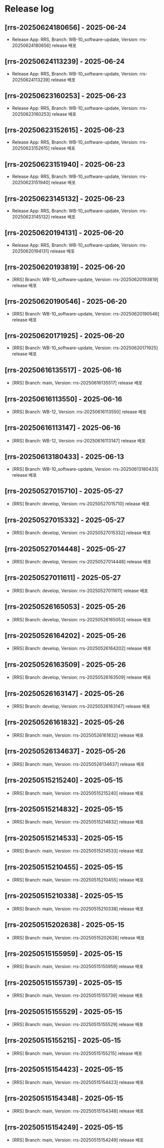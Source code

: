 # Release log

## [rrs-20250624180656] - 2025-06-24
- Release App: RRS, Branch: WB-10_software-update, Version: rrs-20250624180656] release 배포


## [rrs-20250624113239] - 2025-06-24
- Release App: RRS, Branch: WB-10_software-update, Version: rrs-20250624113239] release 배포


## [rrs-20250623160253] - 2025-06-23
- Release App: RRS, Branch: WB-10_software-update, Version: rrs-20250623160253] release 배포


## [rrs-20250623152615] - 2025-06-23
- Release App: RRS, Branch: WB-10_software-update, Version: rrs-20250623152615] release 배포


## [rrs-20250623151940] - 2025-06-23
- Release App: RRS, Branch: WB-10_software-update, Version: rrs-20250623151940] release 배포


## [rrs-20250623145132] - 2025-06-23
- Release App: RRS, Branch: WB-10_software-update, Version: rrs-20250623145132] release 배포


## [rrs-20250620194131] - 2025-06-20
- Release App: RRS, Branch: WB-10_software-update, Version: rrs-20250620194131] release 배포


## [rrs-20250620193819] - 2025-06-20
- [RRS] Branch: WB-10_software-update, Version: rrs-20250620193819] release 배포


## [rrs-20250620190546] - 2025-06-20
- [RRS] Branch: WB-10_software-update, Version: rrs-20250620190546] release 배포


## [rrs-20250620171925] - 2025-06-20
- [RRS] Branch: WB-10_software-update, Version: rrs-20250620171925] release 배포


## [rrs-20250616135517] - 2025-06-16
- [RRS] Branch: main, Version: rrs-20250616135517] release 배포


## [rrs-20250616113550] - 2025-06-16
- [RRS] Branch: WB-12, Version: rrs-20250616113550] release 배포


## [rrs-20250616113147] - 2025-06-16
- [RRS] Branch: WB-12, Version: rrs-20250616113147] release 배포

## [rrs-20250613180433] - 2025-06-13
- [RRS] Branch: WB-10_software-update, Version: rrs-20250613180433] release 배포

## [rrs-20250527015710] - 2025-05-27
- [RRS] Branch: develop, Version: rrs-20250527015710] release 배포


## [rrs-20250527015332] - 2025-05-27
- [RRS] Branch: develop, Version: rrs-20250527015332] release 배포


## [rrs-20250527014448] - 2025-05-27
- [RRS] Branch: develop, Version: rrs-20250527014448] release 배포


## [rrs-20250527011611] - 2025-05-27
- [RRS] Branch: develop, Version: rrs-20250527011611] release 배포


## [rrs-20250526165053] - 2025-05-26
- [RRS] Branch: develop, Version: rrs-20250526165053] release 배포


## [rrs-20250526164202] - 2025-05-26
- [RRS] Branch: develop, Version: rrs-20250526164202] release 배포


## [rrs-20250526163509] - 2025-05-26
- [RRS] Branch: develop, Version: rrs-20250526163509] release 배포


## [rrs-20250526163147] - 2025-05-26
- [RRS] Branch: develop, Version: rrs-20250526163147] release 배포


## [rrs-20250526161832] - 2025-05-26
- [RRS] Branch: main, Version: rrs-20250526161832] release 배포


## [rrs-20250526134637] - 2025-05-26
- [RRS] Branch: main, Version: rrs-20250526134637] release 배포


## [rrs-20250515215240] - 2025-05-15
- [RRS] Branch: main, Version: rrs-20250515215240] release 배포


## [rrs-20250515214832] - 2025-05-15
- [RRS] Branch: main, Version: rrs-20250515214832] release 배포


## [rrs-20250515214533] - 2025-05-15
- [RRS] Branch: main, Version: rrs-20250515214533] release 배포


## [rrs-20250515210455] - 2025-05-15
- [RRS] Branch: main, Version: rrs-20250515210455] release 배포


## [rrs-20250515210338] - 2025-05-15
- [RRS] Branch: main, Version: rrs-20250515210338] release 배포


## [rrs-20250515202638] - 2025-05-15
- [RRS] Branch: main, Version: rrs-20250515202638] release 배포


## [rrs-20250515155959] - 2025-05-15
- [RRS] Branch: main, Version: rrs-20250515155959] release 배포


## [rrs-20250515155739] - 2025-05-15
- [RRS] Branch: main, Version: rrs-20250515155739] release 배포


## [rrs-20250515155529] - 2025-05-15
- [RRS] Branch: main, Version: rrs-20250515155529] release 배포


## [rrs-20250515155215] - 2025-05-15
- [RRS] Branch: main, Version: rrs-20250515155215] release 배포


## [rrs-20250515154423] - 2025-05-15
- [RRS] Branch: main, Version: rrs-20250515154423] release 배포


## [rrs-20250515154348] - 2025-05-15
- [RRS] Branch: main, Version: rrs-20250515154348] release 배포


## [rrs-20250515154249] - 2025-05-15
- [RRS] Branch: main, Version: rrs-20250515154249] release 배포

